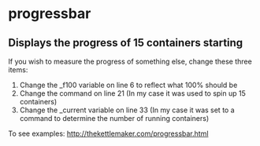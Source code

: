 # progressbar
## Displays the progress of 15 containers starting
If you wish to measure the progress of something else, change these three items:
1. Change the \_f100 variable on line 6 to reflect what 100% should be 
2. Change the command on line 21 (In my case it was used to spin up 15 containers)
3. Change the \_current variable on line 33 (In my case it was set to a command to determine the number of running containers)

To see examples: http://thekettlemaker.com/progressbar.html
